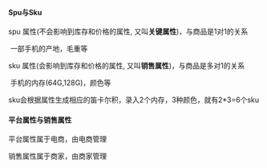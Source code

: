 #### Spu与Sku

spu 属性(不会影响到库存和价格的属性, 又叫**关键属性**)，与商品是1对1的关系

​		一部手机的产地，毛重等

sku 属性(会影响到库存和价格的属性, 又叫**销售属性**)，与商品是多对1的关系

​		手机的内存(64G,128G)，颜色等



sku会根据属性生成相应的笛卡尔积，录入2个内存，3种颜色，就有2*3=6个sku



#### 平台属性与销售属性

平台属性属于电商，由电商管理

销售属性属于商家，由商家管理